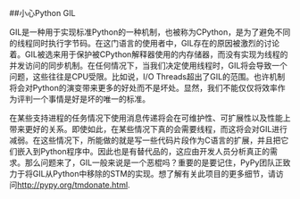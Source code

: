 ##小心Python GIL

GIL是一种用于实现标准Python的一种机制，也被称为CPython，是为了避免不同的线程同时执行字节码。在这门语言的使用者中，GIL存在的原因被激烈的讨论着。GIL被选来用于保护被CPython解释器使用的内存储器，而没有实现为线程的并发访问的同步机制。在任何情况下，当我们决定使用线程时，GIL将会导致一个问题，这些往往是CPU受限。比如说，I/O Threads超出了GIL的范围。也许机制将会对Python的演变带来更多的好处而不是坏处。显然，我们不能仅仅将效率作为评判一个事情是好是坏的唯一的标准。

在某些支持进程的任务情况下使用消息传递将会在可维护性、可扩展性以及性能上带来更好的关系。即使如此，在某些情况下真的会需要线程，而这将会对GIL进行减弱。在这些情况下，所能做的就是写一些代码片段作为C语言的扩展，并且把它们嵌入到Python程序中。因此也是有替代品的，这应由开发人员分析真正的需求。那么问题来了，GIL一般来说是一个恶棍吗？重要的是要记住，PyPy团队正致力于将GIL从Python中移除的STM的实现。想了解有关此项目的更多细节，请访问<http://pypy.org/tmdonate.html>.

